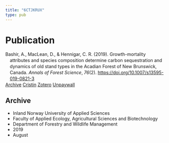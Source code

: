 ```yaml
---
title: "6CTJKRUX"
type: pub
---
```

<h1>Publication</h1>
<article id="csl-bib-container-6CTJKRUX" class="csl-bib-container">
  <div class="csl-bib-body" style="line-height: 1.35; padding-left: 1em; text-indent:-1em;">
  <div class="csl-entry">Bashir, A., MacLean, D., &amp; Hennigar, C. R. (2019). Growth-mortality attributes and species composition determine carbon sequestration and dynamics of old stand types in the Acadian Forest of New Brunswick, Canada. <i>Annals of Forest Science</i>, <i>76</i>(2). <a href="https://doi.org/10.1007/s13595-019-0821-3">https://doi.org/10.1007/s13595-019-0821-3</a></div>
</div>
  <div class="csl-bib-buttons">
    <a href="#taxonomy-article-6CTJKRUX" class="csl-bib-button">Archive</a>
    <a href="https://app.cristin.no/results/show.jsf?id=1715630" alt="Cristin URL" class="csl-bib-button">Cristin</a>
    <a href="http://zotero.org/groups/5402882/items/6CTJKRUX" alt="Zotero URL" class="csl-bib-button">Zotero</a>
    <a href="https://link.springer.com/content/pdf/10.1007/s13595-019-0821-3.pdf" class="csl-bib-button">Unpaywall</a>
  </div>
  <div id="csl-bib-meta-container-6CTJKRUX"></div>
</article>
<div id="csl-bib-meta-6CTJKRUX" class="csl-bib-meta">
  <article id="taxonomy-article-6CTJKRUX" class="taxonomy-article">
    <h1>Archive</h1>
    <ul>
      <li>Inland Norway University of Applied Sciences</li>
      <li>Faculty of Applied Ecology, Agricultural Sciences and Biotechnology</li>
      <li>Department of Forestry and Wildlife Management</li>
      <li>2019</li>
      <li>August</li>
    </ul>
  </article>
</div>
